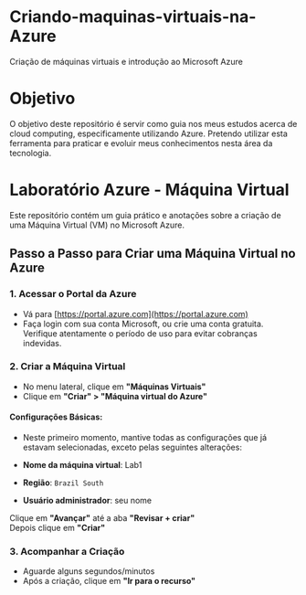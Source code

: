 # Criando-maquinas-virtuais-na-Azure
Criação de máquinas virtuais e introdução ao Microsoft Azure

# Objetivo

O objetivo deste repositório é servir como guia nos meus estudos acerca de cloud computing, especificamente utilizando Azure. Pretendo utilizar esta ferramenta para praticar e evoluir meus conhecimentos nesta área da tecnologia.

# Laboratório Azure - Máquina Virtual

Este repositório contém um guia prático e anotações sobre a criação de uma Máquina Virtual (VM) no Microsoft Azure.

## Passo a Passo para Criar uma Máquina Virtual no Azure

### 1. Acessar o Portal da Azure

- Vá para [https://portal.azure.com](https://portal.azure.com)
- Faça login com sua conta Microsoft, ou crie uma conta gratuita. Verifique atentamente o período de uso para evitar cobranças indevidas.

### 2. Criar a Máquina Virtual

- No menu lateral, clique em **"Máquinas Virtuais"**
- Clique em **"Criar" > "Máquina virtual do Azure"**

#### Configurações Básicas:
- Neste primeiro momento, mantive todas as configurações que já estavam selecionadas, exceto pelas seguintes alterações:

- **Nome da máquina virtual**: Lab1
- **Região**: `Brazil South`
- **Usuário administrador**: seu nome

Clique em **"Avançar"** até a aba **"Revisar + criar"**  
Depois clique em **"Criar"**

### 3. Acompanhar a Criação

- Aguarde alguns segundos/minutos
- Após a criação, clique em **"Ir para o recurso"**
